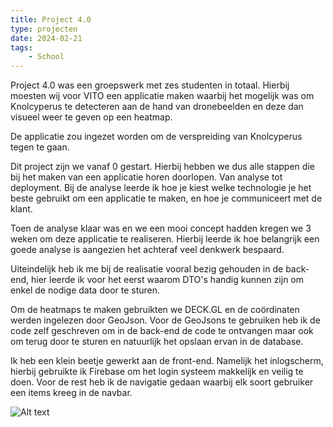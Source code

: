 ```yaml
---
title: Project 4.0
type: projecten
date: 2024-02-21
tags: 
    - School
---
```


Project 4.0 was een groepswerk met zes studenten in totaal. Hierbij moesten wij voor VITO een applicatie maken waarbij het mogelijk was om Knolcyperus te detecteren aan de hand van dronebeelden en deze dan visueel weer te geven op een heatmap.

De applicatie zou ingezet worden om de verspreiding van Knolcyperus tegen te gaan.

Dit project zijn we vanaf 0 gestart. Hierbij hebben we dus alle stappen die bij het maken van een applicatie horen doorlopen. Van analyse tot deployment.
Bij de analyse leerde ik hoe je kiest welke technologie je het beste gebruikt om een applicatie te maken, en hoe je communiceert met de klant.

Toen de analyse klaar was en we een mooi concept hadden kregen we 3 weken om deze applicatie te realiseren. 
Hierbij leerde ik hoe belangrijk een goede analyse is aangezien het achteraf veel denkwerk bespaard.

Uiteindelijk heb ik me bij de realisatie vooral bezig gehouden in de back-end, 
hier leerde ik voor het eerst waarom DTO's handig kunnen zijn om enkel de nodige data door te sturen.

Om de heatmaps te maken gebruikten we DECK.GL en de coördinaten werden ingelezen door GeoJson.
Voor de GeoJsons te gebruiken heb ik de code zelf geschreven om in de back-end de code te ontvangen maar ook om terug door te sturen en natuurlijk het opslaan ervan in de database.

Ik heb een klein beetje gewerkt aan de front-end. Namelijk het inlogscherm, hierbij gebruikte ik Firebase om het login systeem makkelijk en veilig te doen.
Voor de rest heb ik de navigatie gedaan waarbij elk soort gebruiker een items kreeg in de navbar.

![Alt text](/images/project-4.0.png)